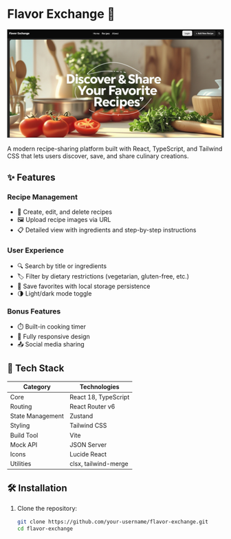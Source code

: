 # Flavor Exchange 🍳

![Flavor Exchange Banner](./public/FE.png) <!-- Replace with actual banner path -->

A modern recipe-sharing platform built with React, TypeScript, and Tailwind CSS that lets users discover, save, and share culinary creations.

## ✨ Features

### Recipe Management
- 📝 Create, edit, and delete recipes
- 🖼️ Upload recipe images via URL
- 📋 Detailed view with ingredients and step-by-step instructions

### User Experience
- 🔍 Search by title or ingredients
- 🏷️ Filter by dietary restrictions (vegetarian, gluten-free, etc.)
- 💖 Save favorites with local storage persistence
- 🌗 Light/dark mode toggle

### Bonus Features
- ⏱️ Built-in cooking timer
- 📱 Fully responsive design
- 📤 Social media sharing

## 🚀 Tech Stack

| Category           | Technologies                          |
|--------------------|---------------------------------------|
| Core               | React 18, TypeScript                  |
| Routing            | React Router v6                       |
| State Management   | Zustand                               |
| Styling            | Tailwind CSS                          |
| Build Tool         | Vite                                  |
| Mock API           | JSON Server                           |
| Icons              | Lucide React                          |
| Utilities          | clsx, tailwind-merge                  |

## 🛠️ Installation

1. Clone the repository:
   ```bash
   git clone https://github.com/your-username/flavor-exchange.git
   cd flavor-exchange
